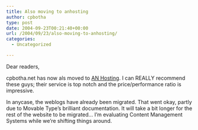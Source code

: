 ```yaml
---
title: Also moving to anhosting
author: cpbotha
type: post
date: 2004-09-23T00:21:40+00:00
url: /2004/09/23/also-moving-to-anhosting/
categories:
  - Uncategorized

---
```

Dear readers,

cpbotha.net has now als moved to [AN Hosting][1]. I can REALLY recommend these guys; their service is top notch and the price/performance ratio is impressive.

In anycase, the weblogs have already been migrated. That went okay, partly due to Movable Type&#8217;s brilliant documentation. It will take a bit longer for the rest of the website to be migrated&#8230; I&#8217;m evaluating Content Management Systems while we&#8217;re shifting things around.

 [1]: http://www.anhosting.com/